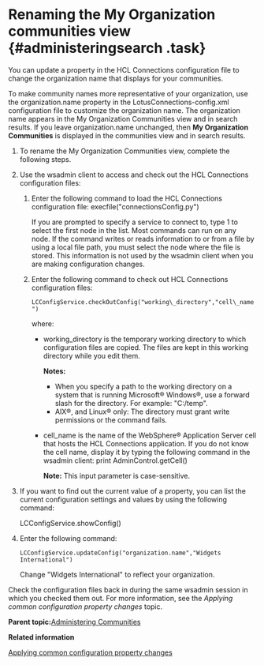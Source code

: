 # Renaming the My Organization communities view {#administeringsearch .task}

You can update a property in the HCL Connections configuration file to change the organization name that displays for your communities.

To make community names more representative of your organization, use the organization.name property in the LotusConnections-config.xml configuration file to customize the organization name. The organization name appears in the My Organization Communities view and in search results. If you leave organization.name unchanged, then **My Organization Communities** is displayed in the communities view and in search results.

1.  To rename the My Organization Communities view, complete the following steps.
2.  Use the wsadmin client to access and check out the HCL Connections configuration files:

    1.  Enter the following command to load the HCL Connections configuration file: execfile\("connectionsConfig.py"\)

        If you are prompted to specify a service to connect to, type 1 to select the first node in the list. Most commands can run on any node. If the command writes or reads information to or from a file by using a local file path, you must select the node where the file is stored. This information is not used by the wsadmin client when you are making configuration changes.

    2.  Enter the following command to check out HCL Connections configuration files:

        `LCConfigService.checkOutConfig("working\_directory","cell\_name")`

        where:

        -   working\_directory is the temporary working directory to which configuration files are copied. The files are kept in this working directory while you edit them.

            **Notes:**

            -   When you specify a path to the working directory on a system that is running Microsoft® Windows®, use a forward slash for the directory. For example: "C:/temp".
            -   AIX®, and Linux® only: The directory must grant write permissions or the command fails.
        -   cell\_name is the name of the WebSphere® Application Server cell that hosts the HCL Connections application. If you do not know the cell name, display it by typing the following command in the wsadmin client: print AdminControl.getCell\(\)

            **Note:** This input parameter is case-sensitive.

3.  If you want to find out the current value of a property, you can list the current configuration settings and values by using the following command:

    LCConfigService.showConfig\(\)

4.  Enter the following command:

    ```
    LCConfigService.updateConfig("organization.name","Widgets International")
    
    ```

    Change "Widgets International" to reflect your organization.


Check the configuration files back in during the same wsadmin session in which you checked them out. For more information, see the *Applying common configuration property changes* topic.

**Parent topic:**[Administering Communities](../admin/c_admin_communities_intro.md)

**Related information**  


[Applying common configuration property changes](../admin/t_admin_common_save_changes.md)

